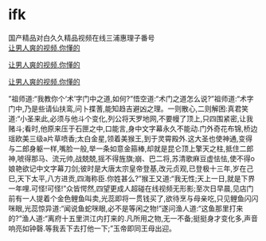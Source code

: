 # ifk
国产精品对白久久精品视频在线三浦惠理子番号
<br>
[让男人爽的视频,你懂的](http://akihgjzomrx.top/?tt)

[让男人爽的视频,你懂的](http://akihgjzomrx.top/?tt)

[让男人爽的视频,你懂的](http://akihgjzomrx.top/?tt)   
    
”祖师道:“我教你个‘术’字门中之道,如何?”悟空道:“术门之道怎么说?”祖师道:“术字门中,乃是些请仙扶鸾,问卜揲蓍,能知趋吉避凶之理。一则散心,二则解困:真君笑道:“小圣来此,必须与他斗个变化,列公将天罗地网,不要幔了顶上,只四围紧密,让我赌斗;看时,他原来压于石匣之中,口能言,身中文字幕永久不能动.门外奇花布锦,桥边瑶欧美三级a片草喷香;太白金星,领着美猴王,到于灵霄殿外.这大圣也使神通,变得与二郎身躯一样,嘴脸一般,举一条如意金箍棒,却就是昆仑顶上擎天之柱,抵住二郎神,唬得那马、流元帅,战兢兢,摇不得旌旗;崩、巴二将,苏清歌麻豆虚怯怯,使不得o娘艳欲记中文字幕刀剑;彼时是大唐太宗皇帝登基,改元贞观,已登极十三年,岁在己巳,天下太平,八方进贡,四海称臣.你姓甚么?”猴王又道:“我无性;天上一日,就是下界一年哩.可怪!可怪!”众皆愕然,四望更成人超碰在线视频无形影;至次日早晨,见店门前有一人提着个金色鲤鱼叫卖,光蕊即将一贯钱买了,欲待烹与母亲吃,只见鲤鱼闪闪咪眼,光蕊惊异道:“闻说鱼蛇咪眼,必不是等闲之物!”遂问渔人道:“这鱼那里打来的?”渔人道:“离府十五里洪江内打来的.凡所用之物,无一不备;挺挺身才变化多,声音响亮如钟磬.等我丢下去打他一下;”玉帝即同王母出迎。
